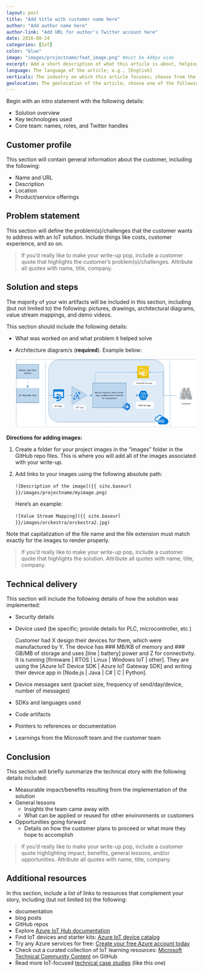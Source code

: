 ```yaml
---
layout: post
title: "Add title with customer name here"
author: "Add author name here"
author-link: "Add URL for author's Twitter account here"
date: 2016-08-24
categories: [IoT]
color: "blue"
image: "images/projectname/feat_image.png" #must be 440px wide
excerpt: Add a short description of what this article is about, helping fellow developers understand why they would want to read it. What value will they get out of reading it? Focus on the problem or technologies and let that be the guiding light.
language: The language of the article; e.g., [English]
verticals: The industry on which this article focuses; choose from the following: ["Agriculture, Forestry & Fishing"], [Banking & Capital Markets], [Discrete Manufacturing], [Education], [Entertainment], [Facility Management], [Government], [Health], [Hospitality & Travel], [Insurance], [Logistics], [Media & Cable], [Nonprofit], [Power & Utilities], [Process Mfg & Resources], [Professional Services], [Public Safety], [Retail & Consumer Goods], [Security], [Telecommunications]
geolocation: The geolocation of the article; choose one of the following: [Africa], [Asia], [Central America and the Caribbean], [Europe], [Middle East], [North America], [Oceania], [South America]
---
```


Begin with an intro statement with the following details:

- Solution overview 
- Key technologies used 
- Core team: names, roles, and Twitter handles 

## Customer profile ##

This section will contain general information about the customer, including the following:

- Name and URL
- Description
- Location
- Product/service offerings
 
## Problem statement ##

This section will define the problem(s)/challenges that the customer wants to address with an IoT solution. Include things like costs, customer experience, and so on.
 
>If you’d really like to make your write-up pop, include a customer quote that highlights the customer’s problem(s)/challenges. Attribute all quotes with name, title, company.
 
## Solution and steps ##

The majority of your win artifacts will be included in this section, including (but not limited to) the following: pictures, drawings, architectural diagrams, value stream mappings, and demo videos.

This section should include the following details:

- What was worked on and what problem it helped solve
- Architecture diagram/s (**required**). Example below:

  ![IoT architecture diagram](/images/templates/iotarchitecture.png)

**Directions for adding images:**

1. Create a folder for your project images in the “images” folder in the GitHub repo files. This is where you will add all of the images associated with your write-up. 
2. Add links to your images using the following absolute path:

   `![Description of the image]({{ site.baseurl }}/images/projectname/myimage.png)`
    
   Here’s an example: 

   `![Value Stream Mapping]({{ site.baseurl }}/images/orckestra/orckestra2.jpg)`

Note that capitalization of the file name and the file extension must match exactly for the images to render properly.

>If you’d really like to make your write-up pop, include a customer quote that highlights the solution. Attribute all quotes with name, title, company.

## Technical delivery ##

This section will include the following details of how the solution was implemented:

- Security details
- Device used (be specific; provide details for PLC, microcontroller, etc.)

  Customer had X design their devices for them, which were manufactured by Y. The device has ### MB/KB of memory and ### GB/MB of storage and uses [line | battery] power and Z for connectivity. It is running [firmware | RTOS | Linux | Windows IoT | other]. They are using the [Azure IoT Device SDK | Azure IoT Gateway SDK] and writing their device app in [Node.js | Java | C# | C | Python].

- Device messages sent (packet size, frequency of send/day/device, number of messages)
- SDKs and languages used
- Code artifacts
- Pointers to references or documentation
- Learnings from the Microsoft team and the customer team
 
## Conclusion ##

This section will briefly summarize the technical story with the following details included:

- Measurable impact/benefits resulting from the implementation of the solution
- General lessons
  - Insights the team came away with
  - What can be applied or reused for other environments or customers
- Opportunities going forward
  - Details on how the customer plans to proceed or what more they hope to accomplish

>If you’d really like to make your write-up pop, include a customer quote highlighting impact, benefits, general lessons, and/or opportunities. Attribute all quotes with name, title, company.

## Additional resources ##

In this section, include a list of links to resources that complement your story, including (but not limited to) the following:

- documentation
- blog posts
- GitHub repos
- Explore [Azure IoT Hub documentation](https://docs.microsoft.com/en-us/azure/iot-hub/?wt.mc_id=dx_883174)
- Find IoT devices and starter kits: [Azure IoT device catalog](https://catalog.azureiotsuite.com/kits?wt.mc_id=dx_883177)
- Try any Azure services for free: [Create your free Azure account today](https://azure.microsoft.com/en-us/free/?wt.mc_id=dx_883176)
- Check out a curated collection of IoT learning resources: [Microsoft Technical Community Content](https://github.com/Microsoft/TechnicalCommunityContent/tree/master/IoT?wt.mc_id=dx_883175) on GitHub
- Read more IoT-focused [technical case studies](https://microsoft.github.io/techcasestudies/#technology=IoT&sortBy=featured?wt.mc_id=dx_883178) (like this one)
